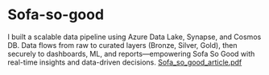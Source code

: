 # Sofa-so-good
I built a scalable data pipeline using Azure Data Lake, Synapse, and Cosmos DB. Data flows from raw to curated layers (Bronze, Silver, Gold), then securely to dashboards, ML, and reports—empowering Sofa So Good with real-time insights and data-driven decisions.
[Sofa_so_good_article.pdf](https://github.com/user-attachments/files/19931490/Sofa_so_good_article.pdf)
